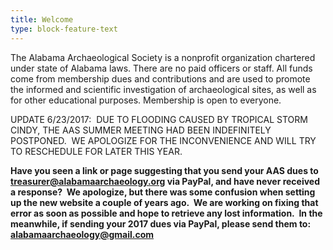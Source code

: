 ```yaml
---
title: Welcome
type: block-feature-text
---
```



The Alabama Archaeological Society is a nonprofit organization chartered under state of Alabama laws. There are no paid officers or staff. All funds come from membership dues and contributions and are used to promote the informed and scientific investigation of archaeological sites, as well as for other educational purposes. Membership is open to everyone.

UPDATE 6/23/2017:&nbsp; DUE TO FLOODING CAUSED BY TROPICAL STORM CINDY, THE AAS SUMMER MEETING HAD BEEN INDEFINITELY POSTPONED.&nbsp; WE APOLOGIZE FOR THE INCONVENIENCE AND WILL TRY TO RESCHEDULE FOR LATER THIS YEAR.

**Have you seen a link or page suggesting that you send your AAS dues to treasurer@alabamaarchaeology.org via PayPal, and have never received a response?&nbsp; We apologize, but there was some confusion when setting up the new website a couple of years ago.&nbsp; We are working on fixing that error as soon as possible and hope to retrieve any lost information.&nbsp; In the meanwhile, if sending your 2017 dues via PayPal, please send them to: alabamaarchaeology@gmail.com**